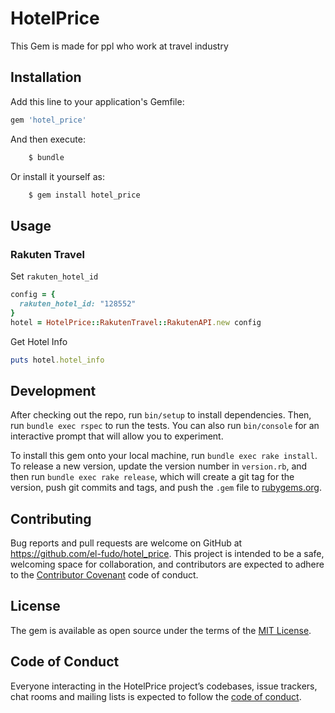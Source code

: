 # HotelPrice
This Gem is made for ppl who work at travel industry

## Installation

Add this line to your application's Gemfile:

```ruby
gem 'hotel_price'
```

And then execute:

```bash
    $ bundle
```

Or install it yourself as:

```bash
    $ gem install hotel_price
```

## Usage

### Rakuten Travel

Set `rakuten_hotel_id` 

```ruby
config = {
  rakuten_hotel_id: "128552"
}
hotel = HotelPrice::RakutenTravel::RakutenAPI.new config
```

Get Hotel Info

```ruby
puts hotel.hotel_info
```

## Development

After checking out the repo, run `bin/setup` to install dependencies. Then, run `bundle exec rspec` to run the tests. You can also run `bin/console` for an interactive prompt that will allow you to experiment.

To install this gem onto your local machine, run `bundle exec rake install`. To release a new version, update the version number in `version.rb`, and then run `bundle exec rake release`, which will create a git tag for the version, push git commits and tags, and push the `.gem` file to [rubygems.org](https://rubygems.org).

## Contributing

Bug reports and pull requests are welcome on GitHub at https://github.com/el-fudo/hotel_price. This project is intended to be a safe, welcoming space for collaboration, and contributors are expected to adhere to the [Contributor Covenant](http://contributor-covenant.org) code of conduct.

## License

The gem is available as open source under the terms of the [MIT License](https://opensource.org/licenses/MIT).

## Code of Conduct

Everyone interacting in the HotelPrice project’s codebases, issue trackers, chat rooms and mailing lists is expected to follow the [code of conduct](https://github.com/el-fudo/hotel_price/blob/master/CODE_OF_CONDUCT.md).
